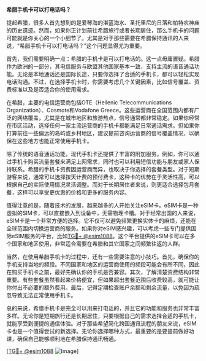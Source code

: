 **希腊手机卡可以打电话吗？**

提起希腊，很多人首先想到的是爱琴海的湛蓝海水、圣托里尼的日落和帕特农神庙的历史遗迹。然而，如果你正计划前往希腊旅行或者长期居住，那么手机卡的问题可能就是你关心的一个小细节了。尤其是对于那些需要在希腊保持通讯的人来说，“希腊手机卡可以打电话吗？”这个问题显得尤为重要。

首先，我们需要明确一点：希腊的手机卡是可以打电话的。这一点毋庸置疑。希腊作为欧洲的一部分，其电信服务与欧盟其他国家基本一致，支持主流的语音通话功能。无论是本地通话还是国际长途，只要你选择了合适的手机卡，都可以轻松实现电话沟通。不过，在选择手机卡时，你需要考虑几个关键因素，比如信号覆盖、资费标准以及是否适合你的使用需求。

在希腊，主要的电信运营商包括OTE（Hellenic Telecommunications Organization）、Cosmote和Vodafone Greece。这些运营商在全国范围内都有广泛的网络覆盖，尤其是在城市地区和旅游热点，信号通常都非常稳定。如果你经常在市区活动，选择任何一家主流运营商的手机卡都能满足日常通话需求。但如果你打算前往一些偏远的岛屿或乡村地区，建议提前咨询运营商的信号覆盖情况，以确保在这些地方也能正常使用手机卡。

除了传统的语音通话功能，现代手机卡还提供了丰富的附加服务。例如，你可以通过手机卡购买流量套餐来满足上网需求，同时也可以利用短信功能与朋友或家人保持联系。希腊的手机卡资费因运营商而异，也取决于你选择的套餐类型。对于短期游客来说，通常可以选择按天计费的预付费卡，这种卡的优势在于灵活性高，可以根据自己的实际使用情况灵活调整。而对于长期居住者来说，则更适合选择包月套餐，这样可以享受更优惠的价格和更多的服务内容。

值得注意的是，随着技术的发展，越来越多的人开始关注eSIM卡。eSIM卡是一种虚拟的SIM卡，可以直接嵌入到设备中，无需物理卡槽。对于经常出国的人来说，eSIM卡是一个非常方便的选择。它不仅可以避免频繁更换实体卡的麻烦，还能在全球范围内切换运营商的服务。如果你对eSIM感兴趣，可以考虑一些专门提供国际eSIM服务的平台，比如[TG💪+ @esim1088](https://t.me/s/esim1088)。这个平台提供的eSIM卡可以在多个国家和地区使用，非常适合需要在希腊和其它国家之间频繁往返的人群。

当然，在使用希腊手机卡的过程中，还有一些需要注意的小技巧。首先，确保你的手机支持当地的频段。不同国家和地区的运营商使用的频段可能会有所不同，因此在购买手机卡之前，最好先确认你的手机是否兼容。其次，了解清楚资费结构非常重要。有些套餐虽然看起来价格便宜，但如果超出套餐范围后收费较高，就可能让你付出不必要的额外费用。最后，记得定期检查账户余额和剩余流量，以免因为疏忽导致无法正常使用手机卡。

总的来说，希腊手机卡是完全可以用来打电话的，并且它的功能和服务也非常丰富多样。无论你是短期旅行还是长期居住，只要根据自己的需求选择合适的手机卡，就能享受到便捷的通信体验。对于那些希望简化跨国通讯流程的朋友来说，eSIM卡也是一个值得尝试的新选择。无论你选择哪种方式，最重要的是要提前做好功课，确保自己能够顺利地在希腊保持通讯畅通。

[[TG💪+ @esim1088](https://t.me/s/esim1088) ![Image](https://i.postimg.cc/4NQfJmqS/Snipaste-2025-05-13-00-14-12.png)]